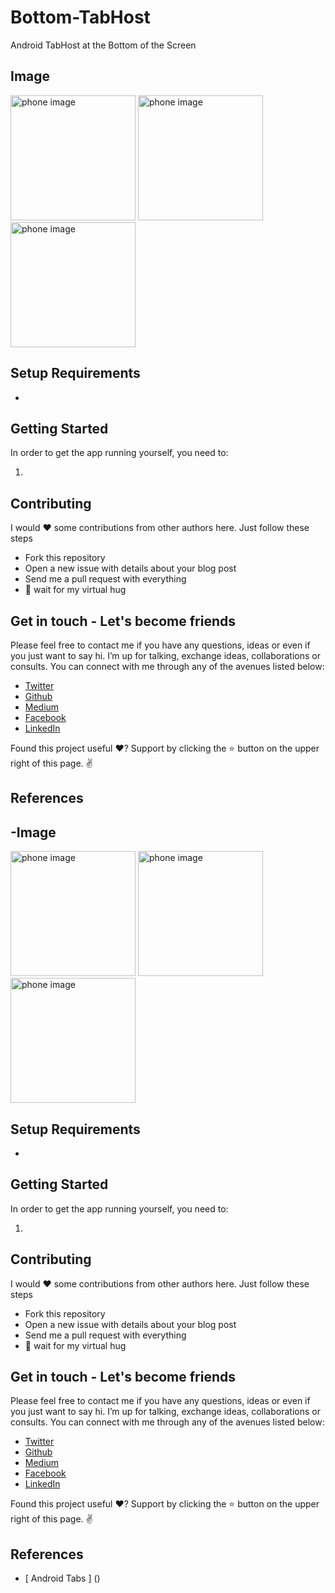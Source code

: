 # Bottom-TabHost
Android TabHost at the Bottom of the Screen

Image
-----

<img src="Images/banks.png" alt="phone image" width="200px" />
<img src="Images/hotels.png" alt="phone image" width="200px" />
<img src="Images/stores.png" alt="phone image" width="200px" />

Setup Requirements
----------------

- 
Getting Started
----------------

In order to get the app running yourself, you need to:

1.  


Contributing
------------

I would ❤️  some contributions from other authors here. Just follow these steps

 - Fork this repository
 - Open a new issue with details about your blog post 
 - Send me a pull request with everything
 - 🤗  wait for my virtual hug

Get in touch - Let's become friends
-----------------------------------

Please feel free to contact me if you have any questions, ideas or even if you just want to say hi. I’m up for talking, exchange ideas, collaborations or consults. You can connect with me through any of the avenues listed below:

- [Twitter](https://twitter.com/Ngesa254)
- [Github](https://github.com/ngesa254)
- [Medium](https://medium.com/@ngesa254)
- [Facebook](https://web.facebook.com/marvinngesa)
- [LinkedIn](https://www.linkedin.com/in/engngesamarvin) 

Found this project useful ❤️? Support by clicking the ⭐️ button on the upper right of this page. ✌️

References
----------
-Image
-----

<img src="Images/banks.png" alt="phone image" width="200px" />
<img src="Images/hotels.png" alt="phone image" width="200px" />
<img src="Images/stores.png" alt="phone image" width="200px" />

Setup Requirements
----------------

- 
Getting Started
----------------

In order to get the app running yourself, you need to:

1.  


Contributing
------------

I would ❤️  some contributions from other authors here. Just follow these steps

 - Fork this repository
 - Open a new issue with details about your blog post 
 - Send me a pull request with everything
 - 🤗  wait for my virtual hug

Get in touch - Let's become friends
-----------------------------------

Please feel free to contact me if you have any questions, ideas or even if you just want to say hi. I’m up for talking, exchange ideas, collaborations or consults. You can connect with me through any of the avenues listed below:

- [Twitter](https://twitter.com/Ngesa254)
- [Github](https://github.com/ngesa254)
- [Medium](https://medium.com/@ngesa254)
- [Facebook](https://web.facebook.com/marvinngesa)
- [LinkedIn](https://www.linkedin.com/in/engngesamarvin) 

Found this project useful ❤️? Support by clicking the ⭐️ button on the upper right of this page. ✌️

References
----------

- [ Android Tabs ] ()


